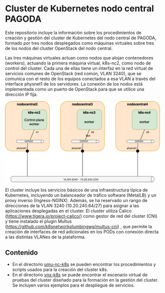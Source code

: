 # Cluster de Kubernetes nodo central PAGODA
Este repositorio incluye la información sobre los procedimientos de creación y gestión del cluster de Kubernetes del nodo central de PAGODA, formado por tres nodos desplegados como máquinas virtuales sobre tres de los nodos del cluster OpenStack del nodo central. 

Las tres máquinas virtuales actuan como nodos que alojan contenedores (workers), actuando la primera máquina virtual, k8s-nc2, como nodo de control del cluster. Cada una de ellas tiene un interfaz en la red virtual de servicios comunes de OpenStack (red común, VLAN 3240), que se comunica con el resto de los equipos conectados a esa VLAN a través del interface physnet1 de los servidores. La conexión de los nodos está implementada como un puerto de OpenStack para que se utilice una dirección IP fija.

![Cluster Kubernetes de servicios comunes](k8s-nc.png)

El cluster incluye los servicios básicos de una infraestructura típica de Kubernetes, incluyendo un balanceador de tráfico software (MetalLB) y un proxy inverso (Ingress-NGINX). Además, se ha reservado un rango de direcciones de la VLAN 3240 (10.20.240.64/27) para asignar a las aplicaciones desplegadas en el cluster. El cluster utiliza Calico (https://www.tigera.io/project-calico/) como gestor de red del cluster (CNI) y tiene instalado el plugin Multus (https://github.com/k8snetworkplumbingwg/multus-cni) , que permite  la creación de interfaces de red adicionales en los PODs con conexión directa a las distintas VLANes de la plataforma.

## Contenido
- En el directorio [umu-nc-k8s](umu-nc-k8s) se pueden encontrar los procedimientos y scripts usados para la creación del cluster k8s.
- En el directorio [vnx-k8s](vnx-k8s) se puede encontrar el escenario virtual de pruebas del cluster diseñado para la formación en la gestión del cluster. Se incluyen varios ejemplos para el despliegue de servicios. 
